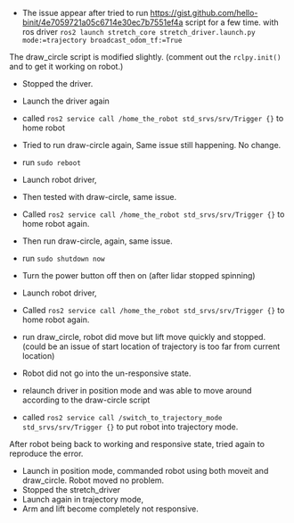 

* The issue appear after tried to run https://gist.github.com/hello-binit/4e7059721a05c6714e30ec7b7551ef4a script for a few time. with ros driver `ros2 launch stretch_core stretch_driver.launch.py mode:=trajectory broadcast_odom_tf:=True`

The draw_circle script is modified slightly. (comment out the `rclpy.init()` and to get it working on robot.)

* Stopped the driver.
* Launch the driver again 
* called `ros2 service call /home_the_robot std_srvs/srv/Trigger {}` to home robot 
* Tried to run draw-circle again, Same issue still happening. No change. 

* run `sudo reboot`
* Launch robot driver,
* Then tested with draw-circle, same issue.
* Called `ros2 service call /home_the_robot std_srvs/srv/Trigger {}` to home robot again.
* Then run draw-circle, again, same issue.

* run `sudo shutdown now`
* Turn the power button off then on (after lidar stopped spinning) 
* Launch robot driver,
* Called `ros2 service call /home_the_robot std_srvs/srv/Trigger {}` to home robot again.
* run draw_circle, robot did move but lift move quickly and stopped. (could be an issue of start location of trajectory is too far from current location)
* Robot did not go into the un-responsive state.

* relaunch driver in position mode and was able to move around according to the draw-circle script
* called `ros2 service call /switch_to_trajectory_mode std_srvs/srv/Trigger {}` to put robot into trajectory mode.


After robot being back to working and responsive state, tried again to reproduce the error.


* Launch in position mode, commanded robot using both moveit and draw_circle. Robot moved no problem.
* Stopped the stretch_driver
* Launch again in trajectory mode,  
* Arm and lift become completely not responsive.